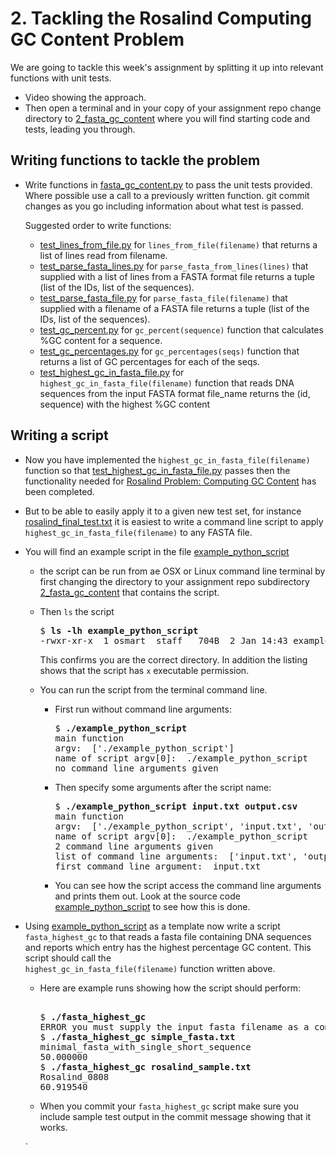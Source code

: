 # 2. Tackling the Rosalind Computing GC Content Problem 

We are going to tackle this week's assignment by splitting it up into 
relevant functions with unit tests.

* Video showing the approach.
* Then open a terminal and in your copy of your assignment repo
  change directory to [2_fasta_gc_content](./) where you
  will find starting code and tests, leading you through.

## Writing functions to tackle the problem
* Write functions in [fasta_gc_content.py](
  ./fasta_gc_content.py) to pass the unit tests provided.
  Where possible use a call to a previously written function. git commit changes 
  as you go including information about what test is passed.

  Suggested order to write functions:
  * [test_lines_from_file.py](./test_lines_from_file.py)
    for `lines_from_file(filename)` that returns a list of lines read from 
    filename.
  * [test_parse_fasta_lines.py](./test_parse_fasta_lines.py)
    for `parse_fasta_from_lines(lines)` that supplied with a list of lines 
    from a FASTA format file returns a tuple (list of the IDs, list of 
    the sequences).
  * [test_parse_fasta_file.py](./test_parse_fasta_file.py)
    for `parse_fasta_file(filename)` that supplied with a filename of a 
    FASTA file returns a tuple (list of the IDs, list of the sequences).
  * [test_gc_percent.py](./test_gc_percent.py) 
    for `gc_percent(sequence)` function that calculates %GC content 
    for a sequence.
  * [test_gc_percentages.py](./test_gc_percentages.py) 
    for `gc_percentages(seqs)` function that returns a list of GC percentages
    for each of the seqs.
  * [test_highest_gc_in_fasta_file.py](./test_highest_gc_in_fasta_file.py)
    for `highest_gc_in_fasta_file(filename)` function that 
    reads DNA sequences from the input FASTA format file_name
    returns the (id, sequence) with the highest %GC content

## Writing a script 
* Now you have implemented the `highest_gc_in_fasta_file(filename)` function so that
  [test_highest_gc_in_fasta_file.py](./test_highest_gc_in_fasta_file.py) 
  passes then the functionality needed for 
  [Rosalind Problem: Computing GC Content](http://rosalind.info/problems/gc/)
  has been completed. 
* But to be able to easily apply it to a given new test set,
  for instance [rosalind_final_test.txt](./rosalind_final_test.txt)
  it is easiest to write a command line script to apply 
  `highest_gc_in_fasta_file(filename)` to any FASTA file.
* You will find an example script in the file [example_python_script](./example_python_script)
  * the script can be run from ae OSX or Linux command line terminal by first changing
    the directory to your assignment repo subdirectory [2_fasta_gc_content](./) 
    that contains the script. 

  * Then `ls` the script
    <pre>
    $ <b>ls -lh example_python_script</b>
    -rwxr-xr-x  1 osmart  staff   704B  2 Jan 14:43 example_python_script
    </pre>
    This confirms you are the correct directory. In addition the listing shows that the
    script has `x` executable permission.

  * You can run the script from the terminal command line.
    * First run without command line arguments:
      <pre>
      $ <b>./example_python_script</b>
      main function
      argv:  ['./example_python_script']
      name of script argv[0]:  ./example_python_script
      no command line arguments given
      </pre>
    * Then specify some arguments after the script name:
      <pre>
      $ <b>./example_python_script input.txt output.csv</b>
      main function
      argv:  ['./example_python_script', 'input.txt', 'output.csv']
      name of script argv[0]:  ./example_python_script
      2 command line arguments given
      list of command line arguments:  ['input.txt', 'output.csv']
      first command line argument:  input.txt
      </pre>
    * You can see how the script access the command line arguments and prints 
      them out.  Look at the source code [example_python_script](./example_python_script)
      to see how this is done.
* Using [example_python_script](./example_python_script) as a template now write a script
  `fasta_highest_gc` to that reads a fasta file containing DNA sequences and reports which
  entry has the highest percentage GC content.  This script should call the  
  `highest_gc_in_fasta_file(filename)` function written above.
  * Here are example runs showing how the script should perform:
    <pre> 
    $ <b>./fasta_highest_gc</b>
    ERROR you must supply the input fasta filename as a command line argument
    $ <b>./fasta_highest_gc simple_fasta.txt</b>
    minimal_fasta_with_single_short_sequence
    50.000000
    $ <b>./fasta_highest_gc rosalind_sample.txt</b>
    Rosalind_0808
    60.919540
    </pre>
  * When you commit your  `fasta_highest_gc` script make sure you include sample
    test output in the commit message showing that it works.

  `

